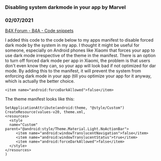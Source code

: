 ### Disabling system darkmode in your app by Marvel
### 02/07/2021
[B4X Forum - B4A - Code snippets](https://www.b4x.com/android/forum/threads/127411/)

I added this code to the code below to my apps manifest to disable forced dark mode by the system in my app. I thought it might be useful for someone, especially on Android phones like Xiaomi that forces your app to use dark mode irrespective of the theme in the manifest. There is an option to turn off forced dark mode per app in Xiaomi, the problem is that users don't even know they can, so your app will look bad if not optimized for dar mode. By adding this to the manifest, it will prevent the system from enforcing dark mode in your app (till you optimize your app for it anyway, which is actually the better choice.  
  

```B4X
<item name="android:forceDarkAllowed">false</item>
```

  
  
The theme manifest looks like this:  

```B4X
SetApplicationAttribute(android:theme, "@style/Custom")  
CreateResource(values-v20, theme.xml,  
<resources>  
  <style  
  name="Custom" parent="@android:style/Theme.Material.Light.NoActionBar">  
     <item name="android:windowTranslucentNavigation">false</item>  
     <item name="android:windowTranslucentStatus">true</item>  
     <item name="android:forceDarkAllowed">false</item>  
  </style>  
</resources>  
)
```